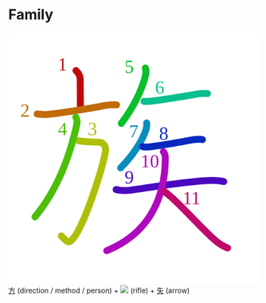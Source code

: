 # Family
![65cf](../kanji-colorize/65cf.svg)
[方](方.md) (direction / method / person) + ![](http://www.kanjidamage.com/assets/radsmall/rifle-e2b6a06c4ee9429c69c3f18b8d178c6017524c4332e82423253fa363927c149c.jpg) (rifle) + [矢](矢.md) (arrow)